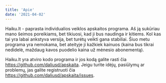 ```yaml
---
title: 'Apie'
date: '2021-04-02'
---
```


Haiku.lt - paprasta individualios veiklos apskaitos programa. Aš
ją sukūriau mano šeimos poreikiams, bet tikiuosi, kad ji bus
naudinga ir kitiems. Kol kas tai yra labai ankstyva versija, bet
turėtų veikti gana stabiliai. Šiuo metu programa yra nemokama, bet
ateityje ji kažkiek kainuos (kaina bus tikrai nedidelė, maždaug
kavos puodelio kaina už mėnesio abonementą).

Haiku.lt yra atviro kodo programa ir jos kodą galite rasti čia
<https://github.com/daliusd/apskaita>. Jeigu turite idėjų, pasiūlymų
ar problemų, jas galite registruoti čia
<https://github.com/daliusd/apskaita/issues>.
